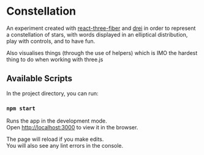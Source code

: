 # Constellation 

An experiment created with [react-three-fiber](https://github.com/pmndrs/react-three-fiber) and [drei](https://github.com/pmndrs/drei) in order to represent a constellation of stars, with words displayed in an elliptical distribution, play with controls, and to have fun. 

Also visualises things (through the use of helpers) which is IMO the hardest thing to do when working with three.js

## Available Scripts

In the project directory, you can run:

### `npm start`

Runs the app in the development mode.\
Open [http://localhost:3000](http://localhost:3000) to view it in the browser.

The page will reload if you make edits.\
You will also see any lint errors in the console.
